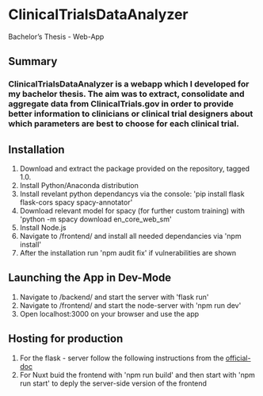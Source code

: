 # ClinicalTrialsDataAnalyzer
Bachelor’s Thesis - Web-App 

## Summary

### ClinicalTrialsDataAnalyzer is a webapp which I developed for my bachelor thesis. The aim was to extract, consolidate and aggregate data from ClinicalTrials.gov in order to provide better information to clinicians or clinical trial designers about which parameters are best to choose for each clinical trial. 

## Installation

1) Download and extract the package provided on the repository, tagged 1.0.
2) Install Python/Anaconda distribution
3) Install revelant python dependancys via the console: 'pip install flask flask-cors spacy spacy-annotator' 
4) Download relevant model for spacy (for further custom training) with 'python -m spacy download en_core_web_sm'
5) Install Node.js
6) Navigate to /frontend/ and install all needed dependancies via 'npm install'
7) After the installation run 'npm audit fix' if vulnerabilities are shown

## Launching the App in Dev-Mode

1) Navigate to /backend/ and start the server with 'flask run'
2) Navigate to /frontend/ and start the node-server with 'npm run dev'
3) Open localhost:3000 on your browser and use the app

## Hosting for production

1) For the flask - server follow the following instructions from the [official-doc](https://flask.palletsprojects.com/en/2.0.x/tutorial/deploy/)
2) For Nuxt buid the frontend with 'npm run build' and then start with 'npm run start' to deply the server-side version of the frontend
